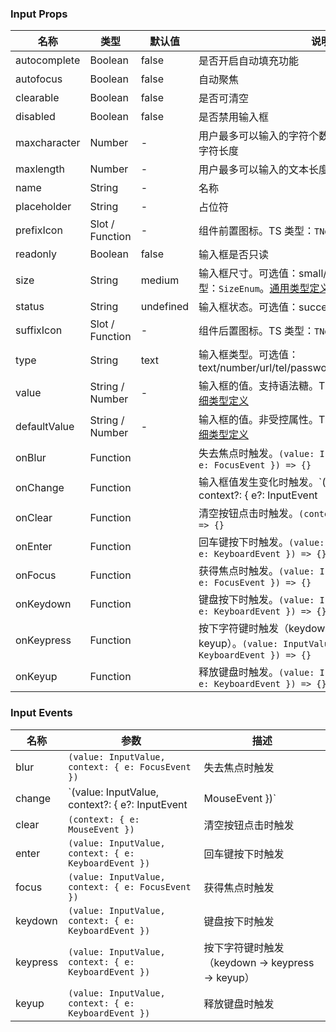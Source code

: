 
### Input Props
名称 | 类型 | 默认值 | 说明 | 必传
-- | -- | -- | -- | --
autocomplete | Boolean | false | 是否开启自动填充功能 | N
autofocus | Boolean | false | 自动聚焦 | N
clearable | Boolean | false | 是否可清空 | N
disabled | Boolean | false | 是否禁用输入框 | N
maxcharacter | Number | - | 用户最多可以输入的字符个数，一个中文汉字表示两个字符长度 | N
maxlength | Number | - | 用户最多可以输入的文本长度 | N
name | String | - | 名称 | N
placeholder | String | - | 占位符 | N
prefixIcon | Slot / Function | - | 组件前置图标。TS 类型：`TNode`。[通用类型定义](https://github.com/TDesignOteam/tdesign-vue-next/blob/main/src/common.ts) | N
readonly | Boolean | false | 输入框是否只读 | N
size | String | medium | 输入框尺寸。可选值：small/medium/large。TS 类型：`SizeEnum`。[通用类型定义](https://github.com/TDesignOteam/tdesign-vue-next/blob/main/src/common.ts) | N
status | String | undefined | 输入框状态。可选值：success/warning/error | N
suffixIcon | Slot / Function | - | 组件后置图标。TS 类型：`TNode`。[通用类型定义](https://github.com/TDesignOteam/tdesign-vue-next/blob/main/src/common.ts) | N
type | String | text | 输入框类型。可选值：text/number/url/tel/password/search/submit/hidden | N
value | String / Number | - | 输入框的值。支持语法糖。TS 类型：`InputValue`。[详细类型定义](https://github.com/TDesignOteam/tdesign-vue/blob/main/src/input/type.ts) | N
defaultValue | String / Number | - | 输入框的值。非受控属性。TS 类型：`InputValue`。[详细类型定义](https://github.com/TDesignOteam/tdesign-vue/blob/main/src/input/type.ts) | N
onBlur | Function |  | 失去焦点时触发。`(value: InputValue, context: { e: FocusEvent }) => {}` | N
onChange | Function |  | 输入框值发生变化时触发。`(value: InputValue, context?: { e?: InputEvent | MouseEvent }) => {}` | N
onClear | Function |  | 清空按钮点击时触发。`(context: { e: MouseEvent }) => {}` | N
onEnter | Function |  | 回车键按下时触发。`(value: InputValue, context: { e: KeyboardEvent }) => {}` | N
onFocus | Function |  | 获得焦点时触发。`(value: InputValue, context: { e: FocusEvent }) => {}` | N
onKeydown | Function |  | 键盘按下时触发。`(value: InputValue, context: { e: KeyboardEvent }) => {}` | N
onKeypress | Function |  | 按下字符键时触发（keydown -> keypress -> keyup）。`(value: InputValue, context: { e: KeyboardEvent }) => {}` | N
onKeyup | Function |  | 释放键盘时触发。`(value: InputValue, context: { e: KeyboardEvent }) => {}` | N

### Input Events
名称 | 参数 | 描述
-- | -- | --
blur | `(value: InputValue, context: { e: FocusEvent })` | 失去焦点时触发
change | `(value: InputValue, context?: { e?: InputEvent | MouseEvent })` | 输入框值发生变化时触发
clear | `(context: { e: MouseEvent })` | 清空按钮点击时触发
enter | `(value: InputValue, context: { e: KeyboardEvent })` | 回车键按下时触发
focus | `(value: InputValue, context: { e: FocusEvent })` | 获得焦点时触发
keydown | `(value: InputValue, context: { e: KeyboardEvent })` | 键盘按下时触发
keypress | `(value: InputValue, context: { e: KeyboardEvent })` | 按下字符键时触发（keydown -> keypress -> keyup）
keyup | `(value: InputValue, context: { e: KeyboardEvent })` | 释放键盘时触发
